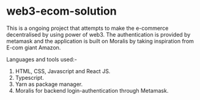 # web3-ecom-solution

This is a ongoing project that attempts to make the e-commerce decentralised by using power of web3. The authentication is provided by metamask and the application is built on Moralis by taking inspiration from E-com giant Amazon.

Languages and tools used:-

1. HTML, CSS, Javascript and React JS.
2. Typescript.
3. Yarn as package manager.
4. Moralis for backend login-authentication through Metamask.
